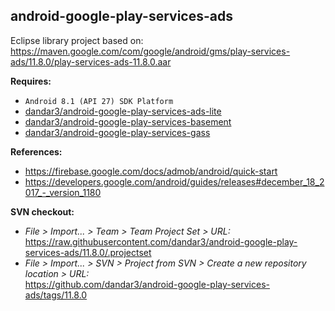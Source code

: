 ## android-google-play-services-ads

Eclipse library project based on:<br/>
https://maven.google.com/com/google/android/gms/play-services-ads/11.8.0/play-services-ads-11.8.0.aar

**Requires:**
- `Android 8.1 (API 27) SDK Platform`
- [dandar3/android-google-play-services-ads-lite](https://github.com/dandar3/android-google-play-services-ads-lite/tree/11.8.0)
- [dandar3/android-google-play-services-basement](https://github.com/dandar3/android-google-play-services-basement/tree/11.8.0)
- [dandar3/android-google-play-services-gass](https://github.com/dandar3/android-google-play-services-gass/tree/11.8.0)

**References:**
- https://firebase.google.com/docs/admob/android/quick-start
- https://developers.google.com/android/guides/releases#december_18_2017_-_version_1180

**SVN checkout:**
- _File > Import... > Team > Team Project Set > URL:_<br/>
  https://raw.githubusercontent.com/dandar3/android-google-play-services-ads/11.8.0/.projectset
- _File > Import... > SVN > Project from SVN > Create a new repository location > URL:_<br/> 
  https://github.com/dandar3/android-google-play-services-ads/tags/11.8.0